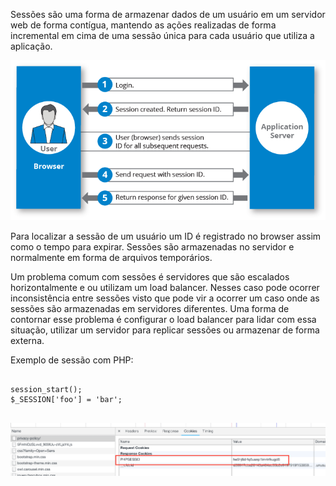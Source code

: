 Sessões são uma forma de armazenar dados de um usuário em um servidor web de forma contígua, mantendo as ações realizadas de forma incremental em cima de uma sessão única para cada usuário que utiliza a aplicação. 

<img src="../../assets/diagram-Web-Sessions.png">

Para localizar a sessão de um usuário um ID é registrado no browser assim como o tempo para expirar. Sessões são armazenadas no servidor e normalmente em forma de arquivos temporários.

Um problema comum com sessões é servidores que são escalados horizontalmente e ou utilizam um load balancer. Nesses caso pode ocorrer inconsistência entre sessões visto que pode vir a ocorrer um caso onde as sessões são armazenadas em servidores diferentes. Uma forma de contornar esse problema é configurar o load balancer para lidar com essa situação, utilizar um servidor para replicar sessões ou armazenar de forma externa.

Exemplo de sessão com PHP:

<pre><code>
session_start();
$_SESSION['foo'] = 'bar';

</code></pre>


<img src="../../assets/phpsessid-http-cookie.png">
